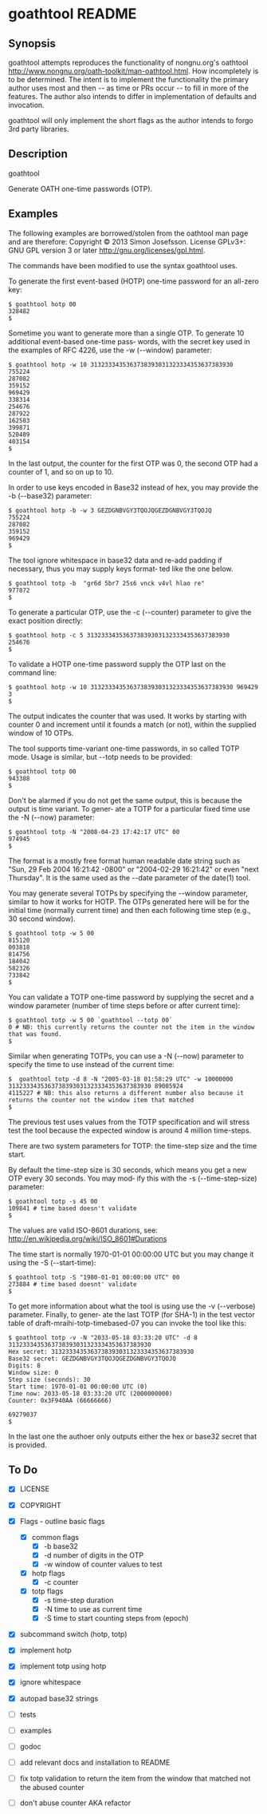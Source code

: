 # goathtool README

## Synopsis

goathtool attempts reproduces the functionality of nongnu.org's oathtool
<http://www.nongnu.org/oath-toolkit/man-oathtool.html>. How incompletely is to
be determined. The intent is to implement the functionality the primary author
uses most and then -- as time or PRs occur -- to fill in more of the features.
The author also intends to differ in implementation of defaults and invocation.

goathtool will only implement the short flags as the author intends to forgo 3rd
party libraries.

## Description

goathtool

Generate OATH one-time passwords (OTP).


## Examples

The following examples are borrowed/stolen from the oathtool man page and are
therefore: Copyright © 2013 Simon Josefsson. License GPLv3+: GNU GPL version 3
or later <http://gnu.org/licenses/gpl.html>.

The commands have been modified to use the syntax goathtool uses.

To generate the first event-based (HOTP) one-time password for an all-zero key:

    $ goathtool hotp 00
    328482
    $

Sometime you want to generate more than a single OTP.  To generate 10
additional event-based one-time pass‐ words, with the secret key used in the
examples of RFC 4226, use the -w (--window) parameter:

    $ goathtool hotp -w 10 3132333435363738393031323334353637383930
    755224
    287082
    359152
    969429
    338314
    254676
    287922
    162583
    399871
    520489
    403154
    $

In the last output, the counter for the first OTP was 0, the second OTP had a
counter of 1, and so on up to 10.

In order to use keys encoded in Base32 instead of hex, you may provide the -b (--base32) parameter:

    $ goathtool hotp -b -w 3 GEZDGNBVGY3TQOJQGEZDGNBVGY3TQOJQ
    755224
    287082
    359152
    969429
    $

The tool ignore whitespace in base32 data and re-add padding if necessary, thus
you may supply keys format‐ ted like the one below.

    $ goathtool totp -b  "gr6d 5br7 25s6 vnck v4vl hlao re"
    977872
    $


To generate a particular OTP, use the -c (--counter) parameter to give the
exact position directly:

    $ goathtool hotp -c 5 3132333435363738393031323334353637383930
    254676
    $

To validate a HOTP one-time password supply the OTP last on the command line:

  	$ goathtool hotp -w 10 3132333435363738393031323334353637383930 969429
  	3
  	$

The output indicates the counter that was used.  It works by starting with
counter 0 and increment until it founds a match (or not), within the supplied
window of 10 OTPs.

The  tool  supports  time-variant one-time passwords, in so called TOTP mode.
Usage is similar, but --totp needs to be provided:

    $ goathtool totp 00
    943388
    $

Don't be alarmed if you do not get the same output, this is because the output
is time variant.  To  gener‐ ate a TOTP for a particular fixed time use the -N
(--now) parameter:

    $ goathtool totp -N "2008-04-23 17:42:17 UTC" 00
    974945
    $

The  format is a mostly free format human readable date string such as "Sun, 29
Feb 2004 16:21:42 -0800" or "2004-02-29 16:21:42" or even "next Thursday".  It
is the same used as the --date parameter of the  date(1) tool.

You may generate several TOTPs by specifying the --window parameter, similar to
how it works for HOTP.  The OTPs generated here will be for the initial time
(normally current time) and then each following time  step (e.g., 30 second
window).

    $ goathtool totp -w 5 00
	815120
    003818
    814756
    184042
    582326
    733842
    $

You  can  validate  a TOTP one-time password by supplying the secret and a
window parameter (number of time steps before or after current time):

    $ goathtool totp -w 5 00 `goathtool --totp 00`
    0 # NB: this currently returns the counter not the item in the window that was found.
    $

Similar when generating TOTPs, you can use a -N (--now) parameter to specify
the time to use instead of the current time:

    $  goathtool totp -d 8 -N "2005-03-18 01:58:29 UTC" -w 10000000 3132333435363738393031323334353637383930 89005924
    4115227 # NB: this also returns a different number also because it returns the counter not the window item that matched
    $

The previous test uses values from the TOTP specification  and  will  stress
test  the  tool  because  the expected window is around 4 million time-steps.

There are two system parameters for TOTP: the time-step size and the time
start.

By default the time-step size is 30 seconds, which means you get a new OTP
every 30 seconds.  You may mod‐ ify this with the -s (--time-step-size)
parameter:

    $ goathtool totp -s 45 00
    109841 # time based doesn't validate
    $

The values are valid ISO-8601 durations, see:
http://en.wikipedia.org/wiki/ISO_8601#Durations

The time start is normally 1970-01-01 00:00:00 UTC but you may change it using
the -S (--start-time):

    $ goathtool totp -S "1980-01-01 00:00:00 UTC" 00
    273884 # time based doesnt' validate
    $

To get more information about what the tool is using use the -v (--verbose)
parameter.  Finally, to  gener‐ ate the last TOTP (for SHA-1) in the test
vector table of draft-mraihi-totp-timebased-07 you can invoke the tool like
this:

    $ goathtool totp -v -N "2033-05-18 03:33:20 UTC" -d 8 3132333435363738393031323334353637383930
    Hex secret: 3132333435363738393031323334353637383930
    Base32 secret: GEZDGNBVGY3TQOJQGEZDGNBVGY3TQOJQ
    Digits: 8
    Window size: 0
    Step size (seconds): 30
    Start time: 1970-01-01 00:00:00 UTC (0)
    Time now: 2033-05-18 03:33:20 UTC (2000000000)
    Counter: 0x3F940AA (66666666)

    69279037
    $

In the last one the authoer only outputs either the hex or base32 secret that is provided.

## To Do

 - [x] LICENSE
 - [x] COPYRIGHT
 - [x]  Flags - outline basic flags
  	- [x] common flags
		- [x] -b base32
		- [x] -d number of digits in the OTP
		- [x] -w window of counter values to test
  	- [x]  hotp flags
		- [x] -c counter
  	- [x]  totp flags
 		- [x] -s time-step duration
 		- [x] -N time to use as current time
		- [x] -S time to start counting steps from (epoch)
 - [x] subcommand switch (hotp, totp)
 - [x] implement hotp
 - [x] implement totp using hotp
 - [x] ignore whitespace
 - [x] autopad base32 strings
 - [ ] tests
 - [ ] examples
 - [ ] godoc
 - [ ] add relevant docs and installation to README
 - [ ] fix totp validation to return the item from the window that matched not the abused counter
 - [ ] don't abuse counter AKA refactor

